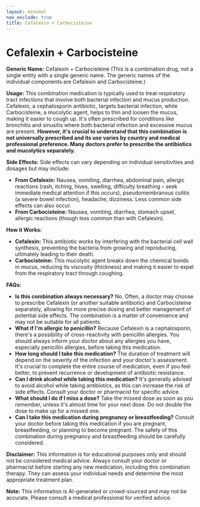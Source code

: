 ```yaml
---
layout: minimal
nav_exclude: true
title: Cefalexin + Carbocisteine
---
```


# Cefalexin + Carbocisteine

**Generic Name:** Cefalexin + Carbocisteine (This is a combination drug, not a single entity with a single generic name.  The generic names of the individual components are Cefalexin and Carbocisteine.)


**Usage:** This combination medication is typically used to treat respiratory tract infections that involve both bacterial infection and mucus production.  Cefalexin, a cephalosporin antibiotic, targets bacterial infection, while Carbocisteine, a mucolytic agent, helps to thin and loosen the mucus, making it easier to cough up.  It's often prescribed for conditions like bronchitis and sinusitis where both bacterial infection and excessive mucus are present.  **However, it's crucial to understand that this combination is not universally prescribed and its use varies by country and medical professional preference.  Many doctors prefer to prescribe the antibiotics and mucolytics separately.**


**Side Effects:** Side effects can vary depending on individual sensitivities and dosages but may include:

* **From Cefalexin:** Nausea, vomiting, diarrhea, abdominal pain, allergic reactions (rash, itching, hives, swelling, difficulty breathing – seek immediate medical attention if this occurs), pseudomembranous colitis (a severe bowel infection), headache, dizziness.  Less common side effects can also occur.
* **From Carbocisteine:** Nausea, vomiting, diarrhea, stomach upset, allergic reactions (though less common than with Cefalexin).


**How it Works:**

* **Cefalexin:** This antibiotic works by interfering with the bacterial cell wall synthesis, preventing the bacteria from growing and reproducing, ultimately leading to their death.
* **Carbocisteine:** This mucolytic agent breaks down the chemical bonds in mucus, reducing its viscosity (thickness) and making it easier to expel from the respiratory tract through coughing.


**FAQs:**

* **Is this combination always necessary?** No.  Often, a doctor may choose to prescribe Cefalexin (or another suitable antibiotic) and Carbocisteine separately, allowing for more precise dosing and better management of potential side effects.  The combination is a matter of convenience and may not be suitable for all patients.
* **What if I'm allergic to penicillin?**  Because Cefalexin is a cephalosporin, there's a possibility of cross-reactivity with penicillin allergies.  You should always inform your doctor about any allergies you have, especially penicillin allergies, before taking this medication.
* **How long should I take this medication?** The duration of treatment will depend on the severity of the infection and your doctor's assessment.  It's crucial to complete the entire course of medication, even if you feel better, to prevent recurrence or development of antibiotic resistance.
* **Can I drink alcohol while taking this medication?**  It's generally advised to avoid alcohol while taking antibiotics, as this can increase the risk of side effects.  Consult your doctor or pharmacist for specific advice.
* **What should I do if I miss a dose?** Take the missed dose as soon as you remember, unless it's almost time for your next dose.  Do not double the dose to make up for a missed one.
* **Can I take this medication during pregnancy or breastfeeding?**  Consult your doctor before taking this medication if you are pregnant, breastfeeding, or planning to become pregnant.  The safety of this combination during pregnancy and breastfeeding should be carefully considered.

**Disclaimer:** This information is for educational purposes only and should not be considered medical advice.  Always consult your doctor or pharmacist before starting any new medication, including this combination therapy.  They can assess your individual needs and determine the most appropriate treatment plan.


**Note:** This information is AI-generated or crowd-sourced and may not be accurate. Please consult a medical professional for verified advice.